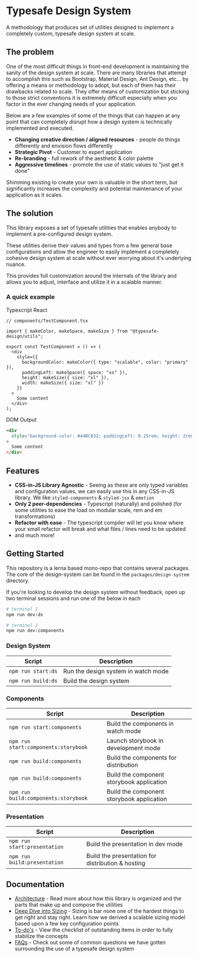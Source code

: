 # Typesafe Design System

A methodology that produces set of utilities designed to implement a completely custom, typesafe design system at scale.

## The problem

One of the most difficult things in front-end development is maintaining the sanity of the design system at scale. There are many libraries that attempt to accomplish this such as Bootstrap, Material Design, Ant Design, etc... by offering a means or methodology to adopt, but each of them has their drawbacks related to scale. They offer means of customization but sticking to those strict conventions it is extremely difficult especially when you factor in the ever changing needs of your application.

Below are a few examples of some of the things that can happen at any point that can completely disrupt how a design system is technically implemented and executed.

- **Changing creative direction / aligned resources** - people do things differently and envision flows differently
- **Strategic Pivot** - Customer to expert application
- **Re-branding** - full rework of the aesthetic & color palette
- **Aggressive timelines** - promote the use of static values to "just get it done"

Shimming existing to create your own is valuable in the short term, but significantly increases the complexity and potential maintenance of your application as it scales.

## The solution

This library exposes a set of typesafe utilities that enables anybody to implement a pre-configured design system.

These utilities derive their values and types from a few general base configurations and allow the engineer to easily implement a completely cohesive design system at scale without ever worrying about it's underlying nuance.

This provides full customization around the internals of the library and allows you to adjust, interface and utilize it in a scalable manner.

### A quick example

Typescript React

```tsx
// components/TestComponent.tsx

import { makeColor, makeSpace, makeSize } from "@typesafe-design/utils";

export const TestComponent = () => (
  <div
    style={{
      backgroundColor: makeColor({ type: "scalable", color: "primary" }),
      paddingLeft: makeSpace({ space: "xs" }),
      height: makeSize({ size: "xl" }),
      width: makeSize({ size: "xl" })
    }}
  >
    Some content
  </div>
);
```

DOM Output

```html
<div
  style="background-color: #44BC832; paddingLeft: 0.25rem; height: 2rem; width: 2rem;"
>
  Some content
</div>
```

## Features

- **CSS-in-JS Library Agnostic** - Seeing as these are only typed variables and configuration values, we can easily use this in any CSS-in-JS library. We like `styled-components` & `styled-jsx` & `emotion`
- **Only 2 peer-dependencies** - Typescript (naturally) and polished (for some utilities to ease the load on modular scale, rem and em transformations)
- **Refactor with ease** - The typescript compiler will let you know where your small refactor will break and what files / lines need to be updated
- and much more!

## Getting Started

This repository is a lerna based mono-repo that contains several packages. The core of the design-system can be found in the `packages/design-system` directory.

If you're looking to develop the design system without feedback, open up two terminal sessions and run one of the below in each

```bash
# terminal 1
npm run dev:ds

# terminal 2
npm run dev:components
```

### Design System

| Script             | Description                         |
| ------------------ | ----------------------------------- |
| `npm run start:ds` | Run the design system in watch mode |
| `npm run build:ds` | Build the design system             |

### Components

| Script                               | Description                               |
| ------------------------------------ | ----------------------------------------- |
| `npm run start:components`           | Build the components in watch mode        |
| `npm run start:components:storybook` | Launch storybook in development mode      |
| `npm run build:components`           | Build the components for distribution     |
| `npm run build:components`           | Build the component storybook application |
| `npm run build:components:storybook` | Build the component storybook application |

### Presentation

| Script                       | Description                                       |
| ---------------------------- | ------------------------------------------------- |
| `npm run start:presentation` | Build the presentation in dev mode                |
| `npm run build:presentation` | Build the presentation for distribution & hosting |

## Documentation

- [Architecture](./docs/architecture.md) - Read more about how this library is organized and the parts that make up and compose the utilities
- [Deep Dive into Sizing](./docs/deep-dive.md) - Sizing is bar none one of the hardest things to get right and stay right. Learn how we derived a scalable sizing model based upon a few key configuration points
- [To-do's](./docs/todo.md) - View the checklist of outstanding items in order to fully stabilize the concepts
- [FAQs](./docs/faqs.md) - Check out some of common questions we have gotten surrounding the use of a typesafe design system
